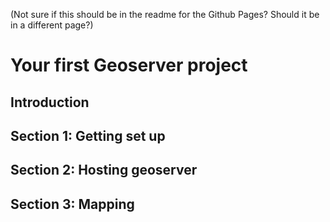 (Not sure  if this should be in the readme for the Github Pages? Should it be in a different page?) 

# Your first Geoserver project

## Introduction

## Section 1: Getting set up

## Section 2: Hosting geoserver

## Section 3: Mapping
